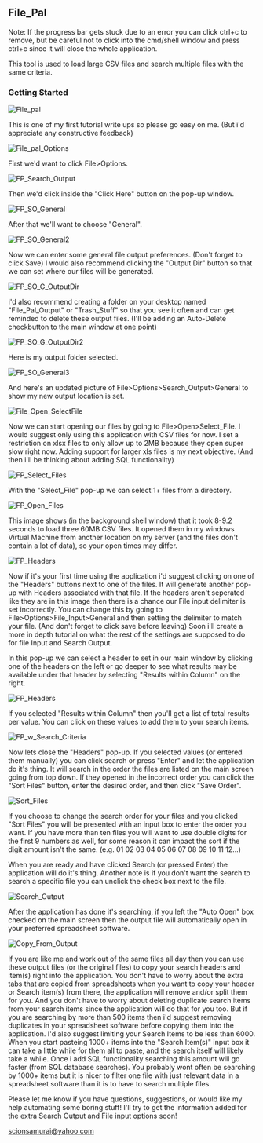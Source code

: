 ## File_Pal

Note: If the progress bar gets stuck due to an error you can click ctrl+c to remove, but be careful not to click into the cmd/shell window and press ctrl+c since it will close the whole application.

This tool is used to load large CSV files and search multiple files with the same criteria.

### Getting Started

![File_pal](https://github.com/scionsamurai/Pandas-tkinter-excel/blob/Test/pics/File_Pal.png)

This is one of my first tutorial write ups so please go easy on me. (But i'd appreciate any constructive feedback)

![File_pal_Options](https://github.com/scionsamurai/Pandas-tkinter-excel/blob/Test/pics/File_Pal_Options.png)

First we'd want to click File>Options.

![FP_Search_Output](https://github.com/scionsamurai/Pandas-tkinter-excel/blob/Test/pics/FP_Search_Output.png)

Then we'd click inside the "Click Here" button on the pop-up window.

![FP_SO_General](https://github.com/scionsamurai/Pandas-tkinter-excel/blob/Test/pics/FP_SO_General.png)

After that we'll want to choose "General".

![FP_SO_General2](https://github.com/scionsamurai/Pandas-tkinter-excel/blob/Test/pics/FP_SO_General2.png)

Now we can enter some general file output preferences. (Don't forget to click Save) I would also recommend clicking the "Output Dir" button so that we can set where our files will be generated.

![FP_SO_G_OutputDir](https://github.com/scionsamurai/Pandas-tkinter-excel/blob/Test/pics/FP_SO_G_OutputDir.png)

I'd also recommend creating a folder on your desktop named "File_Pal_Output" or "Trash_Stuff" so that you see it often and can get reminded to delete these output files. (I'll be adding an Auto-Delete checkbutton to the main window at one point)

![FP_SO_G_OutputDir2](https://github.com/scionsamurai/Pandas-tkinter-excel/blob/Test/pics/FP_SO_G_OutputDir2.png)

Here is my output folder selected.

![FP_SO_General3](https://github.com/scionsamurai/Pandas-tkinter-excel/blob/Test/pics/FP_SO_General3.png)

And here's an updated picture of File>Options>Search_Output>General to show my new output location is set.

![File_Open_SelectFile](https://github.com/scionsamurai/Pandas-tkinter-excel/blob/Test/pics/File_Open_SelectFile.png)

Now we can start opening our files by going to File>Open>Select_File. I would suggest only using this application with CSV files for now. I set a restriction on xlsx files to only allow up to 2MB because they open super slow right now. Adding support for larger xls files is my next objective. (And then i'll be thinking about adding SQL functionality)

![FP_Select_Files](https://github.com/scionsamurai/Pandas-tkinter-excel/blob/Test/pics/FP_Select_Files.png)

With the "Select_File" pop-up we can select 1+ files from a directory.

![FP_Open_Files](https://github.com/scionsamurai/Pandas-tkinter-excel/blob/Test/pics/FP_Open_Files.png)

This image shows (in the background shell window) that it took 8-9.2 seconds to load three 60MB CSV files. It opened them in my windows Virtual Machine from another location on my server (and the files don't contain a lot of data), so your open times may differ.

![FP_Headers](https://github.com/scionsamurai/Pandas-tkinter-excel/blob/Test/pics/FP_Headers.png)

Now if it's your first time using the application i'd suggest clicking on one of the "Headers" buttons next to one of the files. It will generate another pop-up with Headers associated with that file. If the headers aren't seperated like they are in this image then there is a chance our File input delimiter is set incorrectly. You can change this by going to File>Options>File_Input>General and then setting the delimiter to match your file. (And don't forget to click save before leaving) Soon i'll create a more in depth tutorial on what the rest of the settings are supposed to do for file Input and Search Output.

In this pop-up we can select a header to set in our main window by clicking one of the headers on the left or go deeper to see what results may be available under that header by selecting "Results within Column" on the right.

![FP_Headers](https://github.com/scionsamurai/Pandas-tkinter-excel/blob/Test/pics/FP_Headers.png)

If you selected "Results within Column" then you'll get a list of total results per value. You can click on these values to add them to your search items.

![FP_w_Search_Criteria](https://github.com/scionsamurai/Pandas-tkinter-excel/blob/Test/pics/FP_w_Search_Criteria.png)

Now lets close the "Headers" pop-up. If you selected values (or entered them manually) you can click search or press "Enter" and let the application do it's thing. It will search in the order the files are listed on the main screen going from top down. If they opened in the incorrect order you can click the "Sort Files" button, enter the desired order, and then click "Save Order".

![Sort_Files](https://github.com/scionsamurai/Pandas-tkinter-excel/blob/Test/pics/Sort_Files.png)

If you choose to change the search order for your files and you clicked "Sort Files" you will be presented with an input box to enter the order you want. If you have more than ten files you will want to use double digits for the first 9 numbers as well, for some reason it can impact the sort if the digit amount isn't the same. (e.g. 01 02 03 04 05 06 07 08 09 10 11 12...)

When you are ready and have clicked Search (or pressed Enter) the application will do it's thing. Another note is if you don't want the search to search a specific file you can unclick the check box next to the file.

![Search_Output](https://github.com/scionsamurai/Pandas-tkinter-excel/blob/Test/pics/Search_Output.png)

After the application has done it's searching, if you left the "Auto Open" box checked on the main screen then the output file will automatically open in your preferred spreadsheet software.

![Copy_From_Output](https://github.com/scionsamurai/Pandas-tkinter-excel/blob/Test/pics/Copy_From_Output.png)

If you are like me and work out of the same files all day then you can use these output files (or the original files) to copy your search headers and item(s) right into the application. You don't have to worry about the extra tabs that are copied from spreadsheets when you want to copy your header or Search item(s) from there, the application will remove and/or split them for you. And you don't have to worry about deleting duplicate search items from your search items since the application will do that for you too. But if you are searching by more than 500 items then i'd suggest removing duplicates in your spreadsheet software before copying them into the application. I'd also suggest limiting your Search Items to be less than 6000. When you start pasteing 1000+ items into the "Search Item(s)" input box it can take a little while for them all to paste, and the search itself will likely take a while. Once i add SQL functionality searching this amount will go faster (from SQL database searches). You probably wont often be searching by 1000+ items but it is nicer to filter one file with just relevant data in a spreadsheet software than it is to have to search multiple files. 

Please let me know if you have questions, suggestions, or would like my help automating some boring stuff! I'll try to get the information added for the extra Search Output and File input options soon!

scionsamurai@yahoo.com

